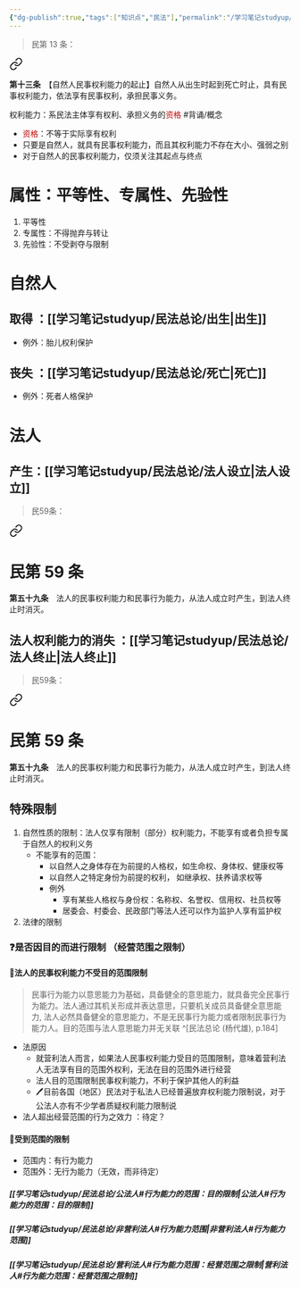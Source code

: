 ```yaml
---
{"dg-publish":true,"tags":["知识点","民法"],"permalink":"/学习笔记studyup/民法总论/民事权利能力/","dgPassFrontmatter":true,"created":"2024-11-17T15:37:09.398+08:00","updated":"2024-11-17T16:21:28.405+08:00"}
---
```


>民第 13 条：
<div class="transclusion internal-embed is-loaded"><a class="markdown-embed-link" href="/////#t13" aria-label="Open link"><svg xmlns="http://www.w3.org/2000/svg" width="24" height="24" viewBox="0 0 24 24" fill="none" stroke="currentColor" stroke-width="2" stroke-linecap="round" stroke-linejoin="round" class="svg-icon lucide-link"><path d="M10 13a5 5 0 0 0 7.54.54l3-3a5 5 0 0 0-7.07-7.07l-1.72 1.71"></path><path d="M14 11a5 5 0 0 0-7.54-.54l-3 3a5 5 0 0 0 7.07 7.07l1.71-1.71"></path></svg></a><div class="markdown-embed">



**第十三条**　【自然人民事权利能力的起止】自然人从出生时起到死亡时止，具有民事权利能力，依法享有民事权利，承担民事义务。 

</div></div>


权利能力：系民法主体享有权利、承担义务的<font color="#c00000">资格</font> #背诵/概念 
- <font color="#c00000">资格</font>：不等于实际享有权利
- 只要是自然人，就具有民事权利能力，而且其权利能力不存在大小、强弱之别
- 对于自然人的民事权利能力，仅须关注其起点与终点
# 属性：平等性、专属性、先验性
1. 平等性
2. 专属性：不得抛弃与转让
3. 先验性：不受剥夺与限制
# 自然人
## 取得 ：[[学习笔记studyup/民法总论/出生\|出生]]
- 例外：胎儿权利保护
## 丧失 ：[[学习笔记studyup/民法总论/死亡\|死亡]]
- 例外：死者人格保护
# 法人
## 产生：[[学习笔记studyup/民法总论/法人设立\|法人设立]]
>民59条：
<div class="transclusion internal-embed is-loaded"><a class="markdown-embed-link" href="/////#t59" aria-label="Open link"><svg xmlns="http://www.w3.org/2000/svg" width="24" height="24" viewBox="0 0 24 24" fill="none" stroke="currentColor" stroke-width="2" stroke-linecap="round" stroke-linejoin="round" class="svg-icon lucide-link"><path d="M10 13a5 5 0 0 0 7.54.54l3-3a5 5 0 0 0-7.07-7.07l-1.72 1.71"></path><path d="M14 11a5 5 0 0 0-7.54-.54l-3 3a5 5 0 0 0 7.07 7.07l1.71-1.71"></path></svg></a><div class="markdown-embed">

<div class="markdown-embed-title">

# 民第 59 条

</div>


**第五十九条**　法人的民事权利能力和民事行为能力，从法人成立时产生，到法人终止时消灭。 

</div></div>

## 法人权利能力的消失 ：[[学习笔记studyup/民法总论/法人终止\|法人终止]]
>民59条：
<div class="transclusion internal-embed is-loaded"><a class="markdown-embed-link" href="/////#t59" aria-label="Open link"><svg xmlns="http://www.w3.org/2000/svg" width="24" height="24" viewBox="0 0 24 24" fill="none" stroke="currentColor" stroke-width="2" stroke-linecap="round" stroke-linejoin="round" class="svg-icon lucide-link"><path d="M10 13a5 5 0 0 0 7.54.54l3-3a5 5 0 0 0-7.07-7.07l-1.72 1.71"></path><path d="M14 11a5 5 0 0 0-7.54-.54l-3 3a5 5 0 0 0 7.07 7.07l1.71-1.71"></path></svg></a><div class="markdown-embed">

<div class="markdown-embed-title">

# 民第 59 条

</div>


**第五十九条**　法人的民事权利能力和民事行为能力，从法人成立时产生，到法人终止时消灭。 

</div></div>

## 特殊限制
1. 自然性质的限制：法人仅享有限制（部分）权利能力，不能享有或者负担专属于自然人的权利义务
	- 不能享有的范围：
		- 以自然人之身体存在为前提的人格权，如生命权、身体权、健康权等
		- 以自然人之特定身份为前提的权利， 如继承权、扶养请求权等
		- 例外
			- 享有某些人格权与身份权：名称权、名誉权、信用权、社员权等
			- 居委会、村委会、民政部门等法人还可以作为监护人享有监护权
2. 法律的限制
### ❓是否因目的而进行限制 （经营范围之限制）
#### 🐨法人的民事权利能力不受目的范围限制
> 民事行为能力以意思能力为基础，具备健全的意思能力，就具备完全民事行为能力。法人通过其机关形成并表达意思，只要机关成员具备健全意思能力, 法人必然具备健全的意思能力，不是无民事行为能力或者限制民事行为能力人。目的范围与法人意思能力并无关联 ^[民法总论 (杨代雄), p.184]
- 法原因
	- 就营利法人而言，如果法人民事权利能力受目的范围限制，意味着营利法人无法享有目的范围外权利，无法在目的范围外进行经营
	- 法人目的范围限制民事权利能力，不利于保护其他人的利益 
	- 🖊目前各国（地区）民法对于私法人已经普遍放弃权利能力限制说，对于公法人亦有不少学者质疑权利能力限制说
- 法人超出经营范围的行为之效力 ：待定？
#### 🥥受到范围的限制
- 范围内：有行为能力
- 范围外：无行为能力（无效，而非待定）
##### [[学习笔记studyup/民法总论/公法人#行为能力的范围：目的限制\|公法人#行为能力的范围：目的限制]]
##### [[学习笔记studyup/民法总论/非营利法人#行为能力范围\|非营利法人#行为能力范围]]
##### [[学习笔记studyup/民法总论/营利法人#行为能力范围：经营范围之限制\|营利法人#行为能力范围：经营范围之限制]]
